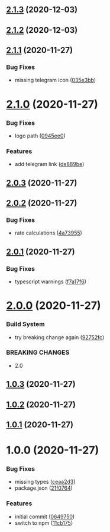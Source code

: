## [2.1.3](https://github.com/erdDEVcode/sting/compare/v2.1.2...v2.1.3) (2020-12-03)

## [2.1.2](https://github.com/erdDEVcode/sting/compare/v2.1.1...v2.1.2) (2020-12-03)

## [2.1.1](https://github.com/erdDEVcode/sting/compare/v2.1.0...v2.1.1) (2020-11-27)


### Bug Fixes

* missing telegram icon ([035e3bb](https://github.com/erdDEVcode/sting/commit/035e3bb87ef1c45ea6d512046684312876b36391))

# [2.1.0](https://github.com/erdDEVcode/sting/compare/v2.0.3...v2.1.0) (2020-11-27)


### Bug Fixes

* logo path ([0945ee0](https://github.com/erdDEVcode/sting/commit/0945ee03d6e0a14ce217d2b60bd2ac567a5b8eb9))


### Features

* add telegram link ([de889be](https://github.com/erdDEVcode/sting/commit/de889beb1d499039fa2d9ace789d777885e155bc))

## [2.0.3](https://github.com/erdDEVcode/sting/compare/v2.0.2...v2.0.3) (2020-11-27)

## [2.0.2](https://github.com/erdDEVcode/sting/compare/v2.0.1...v2.0.2) (2020-11-27)


### Bug Fixes

* rate calculations ([4a73955](https://github.com/erdDEVcode/sting/commit/4a73955faee3b2598dd6404f64a23315e528f58a))

## [2.0.1](https://github.com/erdDEVcode/sting/compare/v2.0.0...v2.0.1) (2020-11-27)


### Bug Fixes

* typescript warnings ([f7a17f6](https://github.com/erdDEVcode/sting/commit/f7a17f6a6d867877fd1becd0dcd3d585146c82e4))

# [2.0.0](https://github.com/erdDEVcode/sting/compare/v1.0.3...v2.0.0) (2020-11-27)


### Build System

* try breaking change again ([92752fc](https://github.com/erdDEVcode/sting/commit/92752fca143fe192658ba581e94f66f4a1f96ac1))


### BREAKING CHANGES

* 2.0

## [1.0.3](https://github.com/erdDEVcode/sting/compare/v1.0.2...v1.0.3) (2020-11-27)

## [1.0.2](https://github.com/erdDEVcode/sting/compare/v1.0.1...v1.0.2) (2020-11-27)

## [1.0.1](https://github.com/erdDEVcode/sting/compare/v1.0.0...v1.0.1) (2020-11-27)

# 1.0.0 (2020-11-27)


### Bug Fixes

* missing types ([ceaa2d3](https://github.com/erdDEVcode/sting/commit/ceaa2d31a9facca18f30cd8b1c93d13b01aeefd2))
* package.json ([21f0764](https://github.com/erdDEVcode/sting/commit/21f07648c43bf5d206d9f8408df6eb6b80010d9b))


### Features

* initial commit ([0649750](https://github.com/erdDEVcode/sting/commit/06497503cc66db5127ebd867b6da33429efb5da6))
* switch to npm ([11cb175](https://github.com/erdDEVcode/sting/commit/11cb175bb0d437b3ea0e9193917896887ad100cb))
